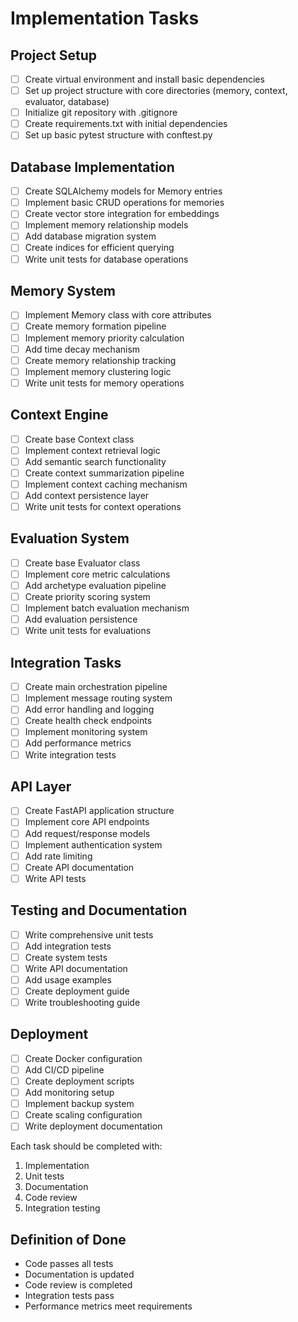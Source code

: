 # Implementation Tasks

## Project Setup

- [ ] Create virtual environment and install basic dependencies
- [ ] Set up project structure with core directories (memory, context, evaluator, database)
- [ ] Initialize git repository with .gitignore
- [ ] Create requirements.txt with initial dependencies
- [ ] Set up basic pytest structure with conftest.py

## Database Implementation

- [ ] Create SQLAlchemy models for Memory entries
- [ ] Implement basic CRUD operations for memories
- [ ] Create vector store integration for embeddings
- [ ] Implement memory relationship models
- [ ] Add database migration system
- [ ] Create indices for efficient querying
- [ ] Write unit tests for database operations

## Memory System

- [ ] Implement Memory class with core attributes
- [ ] Create memory formation pipeline
- [ ] Implement memory priority calculation
- [ ] Add time decay mechanism
- [ ] Create memory relationship tracking
- [ ] Implement memory clustering logic
- [ ] Write unit tests for memory operations

## Context Engine

- [ ] Create base Context class
- [ ] Implement context retrieval logic
- [ ] Add semantic search functionality
- [ ] Create context summarization pipeline
- [ ] Implement context caching mechanism
- [ ] Add context persistence layer
- [ ] Write unit tests for context operations

## Evaluation System

- [ ] Create base Evaluator class
- [ ] Implement core metric calculations
- [ ] Add archetype evaluation pipeline
- [ ] Create priority scoring system
- [ ] Implement batch evaluation mechanism
- [ ] Add evaluation persistence
- [ ] Write unit tests for evaluations

## Integration Tasks

- [ ] Create main orchestration pipeline
- [ ] Implement message routing system
- [ ] Add error handling and logging
- [ ] Create health check endpoints
- [ ] Implement monitoring system
- [ ] Add performance metrics
- [ ] Write integration tests

## API Layer

- [ ] Create FastAPI application structure
- [ ] Implement core API endpoints
- [ ] Add request/response models
- [ ] Implement authentication system
- [ ] Add rate limiting
- [ ] Create API documentation
- [ ] Write API tests

## Testing and Documentation

- [ ] Write comprehensive unit tests
- [ ] Add integration tests
- [ ] Create system tests
- [ ] Write API documentation
- [ ] Add usage examples
- [ ] Create deployment guide
- [ ] Write troubleshooting guide

## Deployment

- [ ] Create Docker configuration
- [ ] Add CI/CD pipeline
- [ ] Create deployment scripts
- [ ] Add monitoring setup
- [ ] Implement backup system
- [ ] Create scaling configuration
- [ ] Write deployment documentation

Each task should be completed with:
1. Implementation
2. Unit tests
3. Documentation
4. Code review
5. Integration testing

## Definition of Done
- Code passes all tests
- Documentation is updated
- Code review is completed
- Integration tests pass
- Performance metrics meet requirements